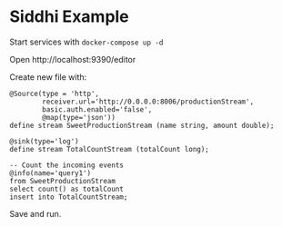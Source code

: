 # Siddhi Example

Start services with `docker-compose up -d`

Open http://localhost:9390/editor

Create new file with:

```
@Source(type = 'http',
        receiver.url='http://0.0.0.0:8006/productionStream',
        basic.auth.enabled='false',
        @map(type='json'))
define stream SweetProductionStream (name string, amount double);

@sink(type='log')
define stream TotalCountStream (totalCount long);

-- Count the incoming events
@info(name='query1')
from SweetProductionStream
select count() as totalCount
insert into TotalCountStream;
```

Save and run.